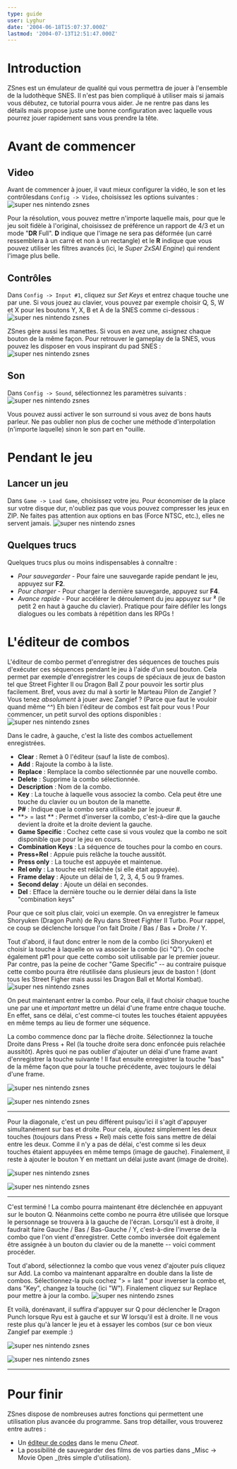 ```yaml
---
type: guide
user: Lyghur
date: '2004-06-18T15:07:37.000Z'
lastmod: '2004-07-13T12:51:47.000Z'
---
```


# Introduction

ZSnes est un émulateur de qualité qui vous permettra de jouer
à l'ensemble de la ludothèque SNES. Il n'est pas bien compliqué à utiliser mais
si jamais vous débutez, ce tutorial pourra vous aider. Je ne rentre pas dans
les détails mais propose juste une bonne configuration avec laquelle vous pourrez
jouer rapidement sans vous prendre la tête.

# Avant de commencer

## Video

Avant de commencer à jouer, il vaut mieux configurer la vidéo, le son et les contrôlesdans `Config -> Video`, choisissez les options suivantes : ![super nes nintendo zsnes](/emulators/zsnes/configure/zsnes_video_config.png)

Pour la résolution, vous pouvez mettre n'importe laquelle mais, pour que le
jeu soit fidèle à l'original, choisissez de préférence un rapport de 4/3 et
un mode "**DR** Full". **D** indique que l'image ne sera pas déformée
(un carré ressemblera à un carré et non à un rectangle) et le **R** indique
que vous pouvez utiliser les filtres avancés (ici, le _Super 2xSAI Engine_)
qui rendent l'image plus belle.

## Contrôles

Dans `Config -> Input #1`, cliquez sur _Set Keys_ et entrez chaque
touche une par une. Si vous jouez au clavier, vous pouvez par exemple choisir
Q, S, W et X pour les boutons Y, X, B et A de la SNES comme ci-dessous :
![super nes nintendo zsnes](/emulators/zsnes/configure/zsnes_input_device.png)

ZSnes gère aussi les manettes. Si vous en avez une, assignez chaque bouton
de la même façon. Pour retrouver le gameplay de la SNES, vous pouvez les disposer
en vous inspirant du pad SNES :
![super nes nintendo zsnes](/emulators/zsnes/configure/zsnes_pad_snes.jpg)

## Son

Dans `Config -> Sound`, sélectionnez les paramètres suivants :
![super nes nintendo zsnes](/emulators/zsnes/configure/zsnes_sound_config.png)

Vous pouvez aussi activer le son surround si vous avez de bons hauts parleur.
Ne pas oublier non plus de cocher une méthode d'interpolation (n'importe laquelle)
sinon le son part en \*ouille.

# Pendant le jeu

## Lancer un jeu

Dans `Game -> Load Game`, choisissez
votre jeu. Pour économiser de la place sur votre disque dur, n'oubliez pas
que vous pouvez compresser les jeux en ZIP. Ne faites pas attention aux options
en bas (Force NTSC, etc.), elles ne servent jamais.
![super nes nintendo zsnes](/emulators/zsnes/configure/zsnes_load_game.png)

## Quelques trucs

Quelques trucs plus ou moins indispensables à connaître :

* _Pour sauvegarder_ - Pour faire une sauvegarde rapide pendant le jeu, appuyez sur **F2**.
* _Pour charger_ - Pour charger la dernière sauvegarde, appuyez sur **F4**.
* _Avance rapide_ - Pour accélérer le déroulement du jeu appuyez sur **²** (le petit 2 en haut à gauche du clavier). Pratique pour faire défiler les longs dialogues ou les combats à répétition dans les RPGs !

# L'éditeur de combos

L'éditeur de combo permet d'enregistrer des séquences de touches puis d'exécuter
ces séquences pendant le jeu à l'aide d'un seul bouton. Cela permet par exemple
d'enregistrer les coups de spéciaux de jeux de baston tel que Street Fighter
II ou Dragon Ball Z pour pouvoir les sortir plus facilement. Bref, vous avez
du mal à sortir le Marteau Pilon de Zangief ? Vous tenez _absolument_ à
jouer avec Zangief ? (Parce que faut le vouloir quand même ^^) Eh bien l'éditeur
de combos est fait pour vous !
Pour commencer, un petit survol des options disponibles :
![super nes nintendo zsnes](/emulators/zsnes/configure/Untitled.png)

Dans le cadre, à gauche, c'est la liste des combos actuellement enregistrées.

* **Clear** : Remet à 0 l'éditeur (sauf la liste de combos).
* **Add** : Rajoute la combo à la liste.
* **Replace** : Remplace la combo sélectionnée par une nouvelle combo.
* **Delete** : Supprime la combo sélectionnée.
* **Description** : Nom de la combo.
* **Key** : La touche à laquelle vous associez la combo. Cela peut être une touche du clavier ou un bouton de la manette.
* **P\#** : Indique que la combo sera utilisable par le joueur \#.
* **\> = last ** : Permet d'inverser la combo, c'est-à-dire que la gauche devient la droite et la droite devient la gauche.
* **Game Specific** : Cochez cette case si vous voulez que la combo ne soit disponible que pour le jeu en cours.
* **Combination Keys** : La séquence de touches pour la combo en cours.
* **Press+Rel** : Appuie puis relâche la touche aussitôt.
* **Press only** : La touche est appuyée et maintenue.
* **Rel only** : La touche est relâchée (si elle était appuyée).
* **Frame delay** : Ajoute un délai de 1, 2, 3, 4, 5 ou 9 frames.
* **Second delay** : Ajoute un délai en secondes.
* **Del** : Efface la dernière touche ou le dernier délai dans la liste "combination keys"

Pour que ce soit plus clair, voici un exemple. On va enregistrer le fameux Shoryuken
(Dragon Punh) de Ryu dans Street Fighter II Turbo. Pour rappel, ce coup se déclenche
lorsque l'on fait Droite / Bas / Bas + Droite / Y.

Tout d'abord, il faut donc entrer le nom de la combo (ici Shoryuken) et choisir
la touche à laquelle on va associer la combo (ici "Q"). On coche également p\#1
pour que cette combo soit utilisable par le premier joueur. Par contre, pas
la peine de cocher "Game Specific" -- au contraire puisque cette combo pourra
être réutilisée dans plusieurs jeux de baston ! (dont tous les Street Figher
mais aussi les Dragon Ball et Mortal Kombat).
![super nes nintendo zsnes](/emulators/zsnes/configure/Untitled-1.png)

On peut maintenant entrer la combo. Pour cela, il faut choisir chaque touche
une par une et _important_ mettre un délai d'une frame entre chaque touche.
En effet, sans ce délai, c'est comme-ci toutes les touches étaient appuyées
en même temps au lieu de former une séquence.

La combo commence donc par la flèche droite. Sélectionnez la touche Droite dans
Press + Rel (la touche droite sera donc enfoncée puis relachée aussitôt). Après
quoi ne pas oublier d'ajouter un délai d'une frame avant d'enregistrer la touche
suivante ! Il faut ensuite enregistrer la touche "bas" de la même façon que
pour la touche précédente, avec toujours le délai d'une frame.

![super nes nintendo zsnes](/emulators/zsnes/configure/Untitled-3.png)

![super nes nintendo zsnes](/emulators/zsnes/configure/Untitled-4.png)

---


Pour la diagonale, c'est un peu différent puisqu'ici il s'agit d'appuyer simultanément
sur bas et droite. Pour cela, ajoutez simplement les deux touches (toujours
dans Press + Rel) mais cette fois sans mettre de délai entre les deux. Comme
il n'y a pas de délai, c'est comme si les deux touches étaient appuyées en même
temps (image de gauche). Finalement, il reste à ajouter le bouton Y en mettant
un délai juste avant (image de droite).

![super nes nintendo zsnes](/emulators/zsnes/configure/Untitled-5.png)

![super nes nintendo zsnes](/emulators/zsnes/configure/Untitled-6.png)

---


C'est terminé ! La combo pourra maintenant être déclenchée en appuyant sur le
bouton Q. Néanmoins cette combo ne pourra être utilisée que lorsque le personnage
se trouvera à la gauche de l'écran. Lorsqu'il est à droite, il faudrait faire
Gauche / Bas / Bas-Gauche / Y, c'est-à-dire l'inverse de la combo que l'on vient
d'enregistrer. Cette combo inversée doit également être assignée à un bouton
du clavier ou de la manette -- voici comment procéder.

Tout d'abord, sélectionnez la combo que vous venez d'ajouter puis cliquez sur
Add. La combo va maintenant apparaître en double dans la liste de combos. Sélectionnez-la
puis cochez "\> = last " pour inverser la combo et, dans "Key", changez la touche
(ici "W"). Finalement cliquez sur Replace pour mettre à jour la combo.
![super nes nintendo zsnes](/emulators/zsnes/configure/Untitled-10.png)

Et voilà, dorénavant, il suffira d'appuyer sur Q pour déclencher le Dragon Punch
lorsque Ryu est à gauche et sur W lorsqu'il est à droite. Il ne vous reste plus
qu'à lancer le jeu et à essayer les combos (sur ce bon vieux Zangief par exemple :)

![super nes nintendo zsnes](/emulators/zsnes/configure/sft21.png)

![super nes nintendo zsnes](/emulators/zsnes/configure/sft22.png)

---


# Pour finir

ZSnes dispose de nombreuses autres fonctions qui permettent une utilisation plus avancée du programme. Sans trop détailler, vous trouverez entre autres :

* Un [éditeur de codes](/guides/hexacheats/) dans le menu _Cheat_.
* La possibilité de sauvegarder des films de vos parties dans _Misc -\> Movie Open _(très simple d'utilisation).
